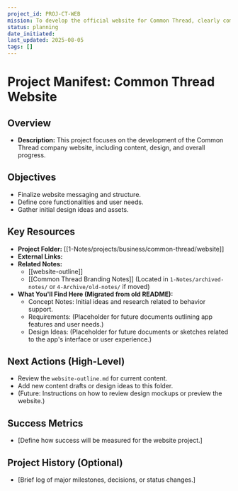 ```yaml
---
project_id: PROJ-CT-WEB
mission: To develop the official website for Common Thread, clearly communicating its identity, methodology, and vision.
status: planning
date_initiated: 
last_updated: 2025-08-05
tags: []
---
```

# Project Manifest: Common Thread Website

## Overview
*   **Description:** This project focuses on the development of the Common Thread company website, including content, design, and overall progress.

## Objectives
*   Finalize website messaging and structure.
*   Define core functionalities and user needs.
*   Gather initial design ideas and assets.

## Key Resources
*   **Project Folder:** [[1-Notes/projects/business/common-thread/website]]
*   **External Links:**
*   **Related Notes:**
    *   [[website-outline]]
    *   [[Common Thread Branding Notes]] (Located in `1-Notes/archived-notes/` or `4-Archive/old-notes/` if moved)
*   **What You'll Find Here (Migrated from old README):**
    *   Concept Notes: Initial ideas and research related to behavior support.
    *   Requirements: (Placeholder for future documents outlining app features and user needs.)
    *   Design Ideas: (Placeholder for future documents or sketches related to the app's interface or user experience.)

## Next Actions (High-Level)
*   Review the `website-outline.md` for current content.
*   Add new content drafts or design ideas to this folder.
*   (Future: Instructions on how to review design mockups or preview the website.)

## Success Metrics
*   [Define how success will be measured for the website project.]

## Project History (Optional)
*   [Brief log of major milestones, decisions, or status changes.]